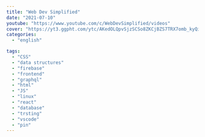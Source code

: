 ```yaml
---
title: "Web Dev Simplified"
date: "2021-07-10"
youtube: "https://www.youtube.com/c/WebDevSimplified/videos"
cover: "https://yt3.ggpht.com/ytc/AKedOLQpvSjzSCSo8ZKCjBZS7TRX7omb_kyQirh2zgEY=s88-c-k-c0x00ffffff-no-rj"
categories:
  - "english"

tags:
  - "CSS"
  - "data structures"
  - "firebase"
  - "frontend"
  - "graphql"
  - "html"
  - "JS"
  - "linux"
  - "react"
  - "database"
  - "trsting"
  - "vscode"
  - "pin"
---
```

